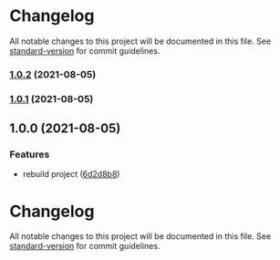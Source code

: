# Changelog

All notable changes to this project will be documented in this file. See [standard-version](https://github.com/conventional-changelog/standard-version) for commit guidelines.

### [1.0.2](https://github.com/jsjzh/tiny-codes/compare/v1.0.1...v1.0.2) (2021-08-05)

### [1.0.1](https://github.com/jsjzh/tiny-codes/compare/v1.0.0...v1.0.1) (2021-08-05)

## 1.0.0 (2021-08-05)


### Features

* rebuild project ([6d2d8b8](https://github.com/jsjzh/tiny-codes/commit/6d2d8b899446e6f24225787bb100c650c36a296a))

# Changelog

All notable changes to this project will be documented in this file. See [standard-version](https://github.com/conventional-changelog/standard-version) for commit guidelines.

